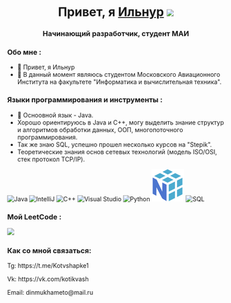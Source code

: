 <h1 align="center">Привет, я <a href="https://t.me/Kotvshapke1" target="_blank">Ильнур</a> 
<img src="https://github.com/blackcater/blackcater/raw/main/images/Hi.gif" height="32"/></h1>
<h3 align="center">Начинающий разработчик, студент МАИ</h3>

### Обо мне :
- 👋 Привет, я Ильнур
- 👀 В данный момент являюсь студентом Московского Авиационного Института на факультете "Информатика и вычислительная техника".

### Языки программирования и инструменты :
- 🌱 Осноовной язык - Java.
- Хорошо ориентируюсь в Java и C++, могу выделить знание структур и алгоритмов обработки данных, ООП, многопоточного программирования.
- Так же знаю SQL, успешно прошел несколько курсов на "Stepik".
- Теоретические знания основ сетевых технологий (модель ISO/OSI, стек протокол TCP/IP).
<div>
  <img src="https://cdn.icon-icons.com/icons2/2415/PNG/512/java_original_wordmark_logo_icon_146459.png" alt="Java" height="75">
  <img src="https://cdn.icon-icons.com/icons2/3053/PNG/512/intellij_macos_bigsur_icon_190061.png" alt="IntelliJ" height="75">
  <img src="https://cdn-icons-png.flaticon.com/512/6132/6132222.png" alt="C++" height="75">
  <img src="https://cdn-icons-png.flaticon.com/512/906/906324.png" alt="Visual Studio" height="75">
  <img src="https://cdn-icons-png.flaticon.com/512/5968/5968350.png" alt="Python" height="75">
  <img src="https://raw.githubusercontent.com/devicons/devicon/1119b9f84c0290e0f0b38982099a2bd027a48bf1/icons/numpy/numpy-original.svg" alt="Numpy" height="75">
  <img src="https://cdn-icons-png.flaticon.com/512/3430/3430130.png" alt="SQL" height="75">
</div>
</p>

### Мой LeetCode :
![](https://leetcard.jacoblin.cool/Gruzd?theme=dark&font=Arimo)


### Как со мной связаться:
</p>Tg:         https://t.me/Kotvshapke1</p> Vk:        https://vk.com/kotikvash</p> Email:     dinmukhameto@mail.ru
<!---
Ilnur37/Ilnur37 is a ✨ special ✨ repository because its `README.md` (this file) appears on your GitHub profile.
You can click the Preview link to take a look at your changes.
--->
